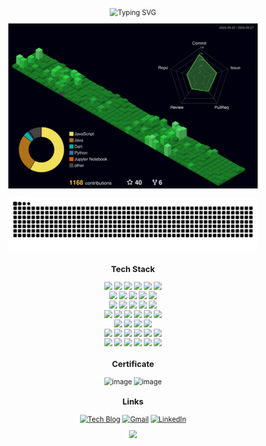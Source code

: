 <div align="center">

  <img src="https://readme-typing-svg.demolab.com?font=Fira+Code&size=32&pause=500&speed=80&color=FFFFFF&center=true&vCenter=true&width=500&lines=Hello+World..!" alt="Typing SVG" />

  <!-- ![header](https://capsule-render.vercel.app/api?type=waving&color=gradient&height=80&animation=fadeIn&section=footer&text=Hello+World!&fontAlign=50&fontSize=40&fontAlignY=70) -->


![](./profile-3d-contrib/profile-night-green.svg)



<p align="center">
  <img src="https://raw.githubusercontent.com/Tae4an/Tae4an/output/github-contribution-grid-snake.svg" alt="snake" />
  <br>

  
### Tech Stack
<!-- 프로그래밍 언어 -->
<img src="https://img.shields.io/badge/Java-007396?style=for-the-badge&logo=coffeescript&logoColor=white"/>
<img src="https://img.shields.io/badge/Javascript-ffb13b?style=for-the-badge&logo=javascript&logoColor=white"/>
<img src="https://img.shields.io/badge/TypeScript-3178C6?style=for-the-badge&logo=typescript&logoColor=white"/>
<img src="https://img.shields.io/badge/Dart-0175C2?style=for-the-badge&logo=Dart&logoColor=white"/>
<img src="https://img.shields.io/badge/Python-3766AB?style=for-the-badge&logo=Python&logoColor=white"/>
<img src="https://img.shields.io/badge/Swift-F05138?style=for-the-badge&logo=swift&logoColor=white"/><br>
<!-- 프레임워크 & 라이브러리 -->
<!-- <img src="https://img.shields.io/badge/Spring-6DB33F?style=for-the-badge&logo=Spring&logoColor=white"/> -->
<img src="https://img.shields.io/badge/Node.js-339933?style=for-the-badge&logo=Node.js&logoColor=white"/>
<img src="https://img.shields.io/badge/Express.js-000000?style=for-the-badge&logo=express&logoColor=white"/>
<img src="https://img.shields.io/badge/SpringBoot-6DB33F?style=for-the-badge&logo=SpringBoot&logoColor=white"/>
<img src="https://img.shields.io/badge/Flutter-02569B?style=for-the-badge&logo=Flutter&logoColor=white"/>
<img src="https://img.shields.io/badge/React-20232A?style=for-the-badge&logo=react&logoColor=61DAFB"/><br>
<!-- 데이터베이스 & 데이터 액세스 -->
<img src="https://img.shields.io/badge/Mysql-4479A1?style=for-the-badge&logo=MySql&logoColor=white"/>
<img src="https://img.shields.io/badge/PostgreSQL-336791?style=for-the-badge&logo=postgresql&logoColor=white"/>
<img src="https://img.shields.io/badge/MongoDB-47A248?style=for-the-badge&logo=mongodb&logoColor=white"/>
<img src="https://img.shields.io/badge/Redis-DC382D?style=for-the-badge&logo=redis&logoColor=white"/>
<img src="https://img.shields.io/badge/MyBatis-000000?style=for-the-badge&logo=bevy&logoColor=white"/><br>
<!-- 웹 기술 & 템플릿 엔진 & 라이브러리-->
<!-- 서버 & 인프라 -->
<img src="https://img.shields.io/badge/Nginx-009639?style=for-the-badge&logo=nginx&logoColor=white"/>
<img src="https://img.shields.io/badge/Apache%20Tomcat-F8DC75?style=for-the-badge&logo=Apache-Tomcat&logoColor=black"/>
<img src="https://img.shields.io/badge/Ubuntu-E95420?style=for-the-badge&logo=ubuntu&logoColor=white"/>
<img src="https://img.shields.io/badge/CentOS-262577?style=for-the-badge&logo=CentOS&logoColor=white"/>
<img src="https://img.shields.io/badge/AWS-232F3E?style=for-the-badge&logo=googlecloud&logoColor=white"/>
<img src="https://img.shields.io/badge/Cloudflare-F38020?style=for-the-badge&logo=Cloudflare&logoColor=white"/>


<br>
<!-- <img src="https://img.shields.io/badge/Linux-FCC624?style=for-the-badge&logo=linux&logoColor=black"/> -->
<!-- DevOps & 툴링 -->
<img src="https://img.shields.io/badge/Docker-2496ED?style=for-the-badge&logo=docker&logoColor=white"/>
<img src="https://img.shields.io/badge/Kubernetes-326CE5?style=for-the-badge&logo=kubernetes&logoColor=white"/>
<img src="https://img.shields.io/badge/Jenkins-D24939?style=for-the-badge&logo=jenkins&logoColor=white"/>
<img src="https://img.shields.io/badge/GitHub%20Actions-2088FF?style=for-the-badge&logo=GitHub%20Actions&logoColor=white"/>

<br>
<img src="https://img.shields.io/badge/Kong-003459?style=for-the-badge&logo=kong&logoColor=white"/>
<img src="https://img.shields.io/badge/Kafka-231F20?style=for-the-badge&logo=apachekafka&logoColor=white"/>
<img src="https://img.shields.io/badge/Elasticsearch-005571?style=for-the-badge&logo=elasticsearch&logoColor=white"/>
<img src="https://img.shields.io/badge/Logstash-005571?style=for-the-badge&logo=logstash&logoColor=white"/>
<img src="https://img.shields.io/badge/Kibana-005571?style=for-the-badge&logo=kibana&logoColor=white"/> 
<img src="https://img.shields.io/badge/Filebeat-005571?style=for-the-badge&logo=elasticstack&logoColor=white"/><br>

<img src="https://img.shields.io/badge/Prometheus-E6522C?style=for-the-badge&logo=prometheus&logoColor=white"/>
<img src="https://img.shields.io/badge/Grafana-F46800?style=for-the-badge&logo=grafana&logoColor=white"/>
<img src="https://img.shields.io/badge/OpenTelemetry-3C7AFF?style=for-the-badge&logo=opentelemetry&logoColor=white"/>
<img src="https://img.shields.io/badge/Jaeger-00A9E0?style=for-the-badge&logo=jaeger&logoColor=white"/>
<img src="https://img.shields.io/badge/Swagger-85EA2D?style=for-the-badge&logo=Swagger&logoColor=black"/>
<img src="https://img.shields.io/badge/Postman-FF6C37?style=for-the-badge&logo=postman&logoColor=white"/>
<div align="center">

  
### Certificate
<img width="100" height="100" alt="image" src="https://github.com/user-attachments/assets/192928ba-ac57-49e0-8f16-2226bf6b6d48" />
<img width="100" height="100" alt="image" src="https://github.com/user-attachments/assets/d41de222-5d26-4f3f-99fb-e5133cf309bf" />

<br>

### Links
[![Tech Blog](https://img.shields.io/badge/Tech-Blog-orange?style=flat-square&logo=tistory)](https://xotks7524.tistory.com)
[![Gmail](https://img.shields.io/badge/Gmail-d14836?style=flat-square&logo=Gmail&logoColor=white)](mailto:xotks7524@gmail.com)
[![LinkedIn](https://img.shields.io/badge/LinkedIn-blue?style=flat-square&logo=lospec&logoColor=white)](https://www.linkedin.com/public-profile/settings?trk=d_flagship3_profile_self_view_public_profile)
<br>

  <img src="https://github-profile-trophy.vercel.app/?username=Tae4an&theme=gruvbox&margin-w=5&column=-1">

</p>



